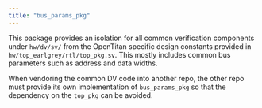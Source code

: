 ```yaml
---
title: "bus_params_pkg"
---
```


This package provides an isolation for all common verification components under
`hw/dv/sv/` from the OpenTitan specific design constants provided in
`hw/top_earlgrey/rtl/top_pkg.sv`. This mostly includes common bus parameters
such as address and data widths.

When vendoring the common DV code into another repo, the other repo must
provide its own implementation of `bus_params_pkg` so that the
dependency on the `top_pkg` can be avoided.
